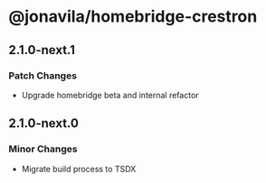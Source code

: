 # @jonavila/homebridge-crestron

## 2.1.0-next.1

### Patch Changes

- Upgrade homebridge beta and internal refactor

## 2.1.0-next.0

### Minor Changes

- Migrate build process to TSDX
